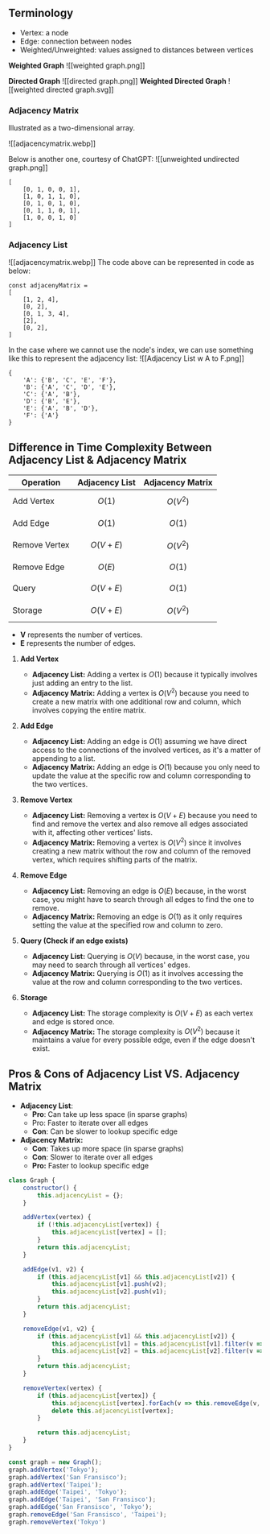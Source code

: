 ## Terminology
- Vertex: a node
- Edge: connection between nodes
- Weighted/Unweighted: values assigned to distances between vertices

**Weighted Graph**
![[weighted graph.png]]

**Directed Graph**
![[directed graph.png]]
**Weighted Directed Graph**
![[weighted directed graph.svg]]

### Adjacency Matrix
Illustrated as a two-dimensional array.

![[adjacencymatrix.webp]]


Below is another one, courtesy of ChatGPT:
![[unweighted undirected graph.png]]
```
[ 
	[0, 1, 0, 0, 1], 
	[1, 0, 1, 1, 0], 
	[0, 1, 0, 1, 0], 
	[0, 1, 1, 0, 1], 
	[1, 0, 0, 1, 0] 
]
```

### Adjacency List

![[adjacencymatrix.webp]]
The code above can be represented in code as below:
```
const adjacenyMatrix = 
[
	[1, 2, 4],
	[0, 2],
	[0, 1, 3, 4],
	[2],
	[0, 2],
]
```

In the case where we cannot use the node's index, we can use something like this to represent the adjacency list:
![[Adjacency List w A to F.png]]
```
{
	'A': {'B', 'C', 'E', 'F'},
	'B': {'A', 'C', 'D', 'E'},
	'C': {'A', 'B'},
	'D': {'B', 'E'},
	'E': {'A', 'B', 'D'},
	'F': {'A'}
}
```

## Difference in Time Complexity Between Adjacency List & Adjacency Matrix

| Operation       | Adjacency List       | Adjacency Matrix     |
|-----------------|----------------------|----------------------|
| Add Vertex      | $$ O(1) $$           | $$ O(V^2) $$         |
| Add Edge        | $$ O(1) $$           | $$ O(1) $$           |
| Remove Vertex   | $$ O(V + E) $$       | $$ O(V^2) $$         |
| Remove Edge     | $$ O(E) $$           | $$ O(1) $$           |
| Query           | $$ O(V + E) $$           | $$ O(1) $$           |
| Storage         | $$ O(V + E) $$       | $$ O(V^2) $$         |

- **V** represents the number of vertices.
- **E** represents the number of edges.

1. **Add Vertex**
   - **Adjacency List:** Adding a vertex is $O(1)$ because it typically involves just adding an entry to the list.
   - **Adjacency Matrix:** Adding a vertex is $O(V^2)$ because you need to create a new matrix with one additional row and column, which involves copying the entire matrix.

2. **Add Edge**
   - **Adjacency List:** Adding an edge is $O(1)$ assuming we have direct access to the connections of the involved vertices, as it's a matter of appending to a list.
   - **Adjacency Matrix:** Adding an edge is $O(1)$ because you only need to update the value at the specific row and column corresponding to the two vertices.

3. **Remove Vertex**
   - **Adjacency List:** Removing a vertex is $O(V + E)$ because you need to find and remove the vertex and also remove all edges associated with it, affecting other vertices' lists.
   - **Adjacency Matrix:** Removing a vertex is $O(V^2)$ since it involves creating a new matrix without the row and column of the removed vertex, which requires shifting parts of the matrix.

4. **Remove Edge**
   - **Adjacency List:** Removing an edge is $O(E)$ because, in the worst case, you might have to search through all edges to find the one to remove.
   - **Adjacency Matrix:** Removing an edge is $O(1)$ as it only requires setting the value at the specified row and column to zero.

5. **Query (Check if an edge exists)**
   - **Adjacency List:** Querying is $O(V)$ because, in the worst case, you may need to search through all vertices' edges.
   - **Adjacency Matrix:** Querying is $O(1)$ as it involves accessing the value at the row and column corresponding to the two vertices.

6. **Storage**
   - **Adjacency List:** The storage complexity is $O(V + E)$ as each vertex and edge is stored once.
   - **Adjacency Matrix:** The storage complexity is $O(V^2)$ because it maintains a value for every possible edge, even if the edge doesn't exist.

## Pros & Cons of Adjacency List VS. Adjacency Matrix
- **Adjacency List**: 
	- **Pro**: Can take up less space (in sparse graphs)
	- Pro: Faster to iterate over all edges
	- **Con**: Can be slower to lookup specific edge
- **Adjacency Matrix:**
	- **Con**: Takes up more space (in sparse graphs)
	- **Con**: Slower to iterate over all edges
	- **Pro:** Faster to lookup specific edge

```js
class Graph {
    constructor() {
        this.adjacencyList = {};
    }

    addVertex(vertex) {
        if (!this.adjacencyList[vertex]) {
            this.adjacencyList[vertex] = [];
        }
        return this.adjacencyList;
    }

    addEdge(v1, v2) {
        if (this.adjacencyList[v1] && this.adjacencyList[v2]) {
            this.adjacencyList[v1].push(v2);
            this.adjacencyList[v2].push(v1);
        }
        return this.adjacencyList;
    }

    removeEdge(v1, v2) {
        if (this.adjacencyList[v1] && this.adjacencyList[v2]) {
            this.adjacencyList[v1] = this.adjacencyList[v1].filter(v => v !== v2);
            this.adjacencyList[v2] = this.adjacencyList[v2].filter(v => v !== v1);
        }
        return this.adjacencyList;
    }

    removeVertex(vertex) {
        if (this.adjacencyList[vertex]) {
            this.adjacencyList[vertex].forEach(v => this.removeEdge(v, vertex));
            delete this.adjacencyList[vertex];
        }

        return this.adjacencyList;
    }
}

const graph = new Graph();
graph.addVertex('Tokyo');
graph.addVertex('San Fransisco');
graph.addVertex('Taipei');
graph.addEdge('Taipei', 'Tokyo');
graph.addEdge('Taipei', 'San Fransisco');
graph.addEdge('San Fransisco', 'Tokyo');
graph.removeEdge('San Fransisco', 'Taipei');
graph.removeVertex('Tokyo')



```
